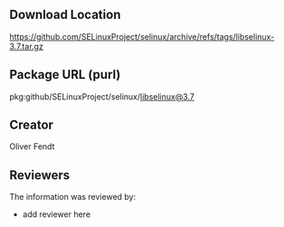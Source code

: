 ## Download Location

https://github.com/SELinuxProject/selinux/archive/refs/tags/libselinux-3.7.tar.gz

## Package URL (purl)

pkg:github/SELinuxProject/selinux/libselinux@3.7

## Creator

Oliver Fendt

## Reviewers

The information was reviewed by:

* add reviewer here
